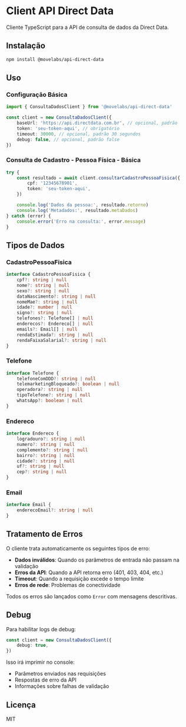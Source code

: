 # Client API Direct Data

Cliente TypeScript para a API de consulta de dados da Direct Data.

## Instalação

```bash
npm install @movelabs/api-direct-data
```

## Uso

### Configuração Básica

```typescript
import { ConsultaDadosClient } from '@movelabs/api-direct-data'

const client = new ConsultaDadosClient({
	baseUrl: 'https://api.directdata.com.br', // opcional, padrão
	token: 'seu-token-aqui', // obrigatório
	timeout: 30000, // opcional, padrão 30 segundos
	debug: false, // opcional, padrão false
})
```

### Consulta de Cadastro - Pessoa Física - Básica

```typescript
try {
	const resultado = await client.consultarCadastroPessoaFisica({
		cpf: '12345678901',
		token: 'seu-token-aqui',
	})

	console.log('Dados da pessoa:', resultado.retorno)
	console.log('Metadados:', resultado.metaDados)
} catch (error) {
	console.error('Erro na consulta:', error.message)
}
```

## Tipos de Dados

### CadastroPessoaFisica

```typescript
interface CadastroPessoaFisica {
	cpf?: string | null
	nome?: string | null
	sexo?: string | null
	dataNascimento?: string | null
	nomeMae?: string | null
	idade?: number | null
	signo?: string | null
	telefones?: Telefone[] | null
	enderecos?: Endereco[] | null
	emails?: Email[] | null
	rendaEstimada?: string | null
	rendaFaixaSalarial?: string | null
}
```

### Telefone

```typescript
interface Telefone {
	telefoneComDDD?: string | null
	telemarketingBloqueado?: boolean | null
	operadora?: string | null
	tipoTelefone?: string | null
	whatsApp?: boolean | null
}
```

### Endereco

```typescript
interface Endereco {
	logradouro?: string | null
	numero?: string | null
	complemento?: string | null
	bairro?: string | null
	cidade?: string | null
	uf?: string | null
	cep?: string | null
}
```

### Email

```typescript
interface Email {
	enderecoEmail?: string | null
}
```

## Tratamento de Erros

O cliente trata automaticamente os seguintes tipos de erro:

- **Dados inválidos**: Quando os parâmetros de entrada não passam na validação
- **Erros da API**: Quando a API retorna erro (401, 403, 404, etc.)
- **Timeout**: Quando a requisição excede o tempo limite
- **Erros de rede**: Problemas de conectividade

Todos os erros são lançados como `Error` com mensagens descritivas.

## Debug

Para habilitar logs de debug:

```typescript
const client = new ConsultaDadosClient({
	debug: true,
})
```

Isso irá imprimir no console:

- Parâmetros enviados nas requisições
- Respostas de erro da API
- Informações sobre falhas de validação

## Licença

MIT
